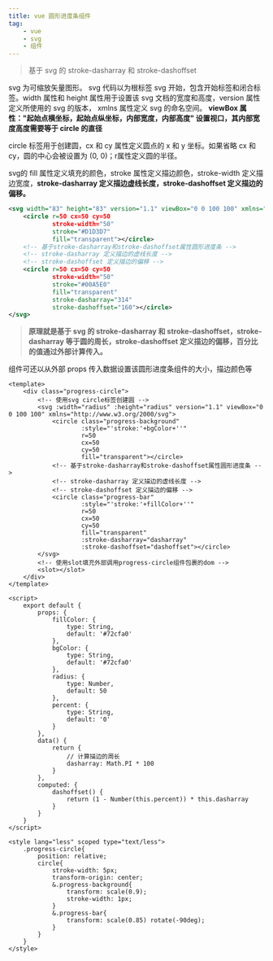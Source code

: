 ```yaml
---
title: vue 圆形进度条组件
tag: 
	- vue
	- svg
    - 组件
---
```


> 基于 svg 的 stroke-dasharray 和 stroke-dashoffset

svg 为可缩放矢量图形。 svg 代码以为根标签 svg 开始，包含开始标签和闭合标签。width 属性和 height 属性用于设置该 svg 文档的宽度和高度，version 属性定义所使用的 svg 的版本， xmlns 属性定义 svg 的命名空间。
**viewBox 属性："起始点横坐标，起始点纵坐标，内部宽度，内部高度" 设置视口，其内部宽度高度需要等于 circle 的直径**

<!-- more -->

circle 标签用于创建圆，cx 和 cy 属性定义圆点的 x 和 y 坐标。如果省略 cx 和 cy，圆的中心会被设置为 (0, 0)；r属性定义圆的半径。

svg的 fill 属性定义填充的颜色，stroke 属性定义描边颜色，stroke-width 定义描边宽度，**stroke-dasharray 定义描边虚线长度，stroke-dashoffset 定义描边的偏移。**

```svg
<svg width="83" height="83" version="1.1" viewBox="0 0 100 100" xmlns="http://www.w3.org/2000/svg">
    <circle r=50 cx=50 cy=50
            stroke-width="50"
            stroke="#D1D3D7"
            fill="transparent"></circle>
    <!-- 基于stroke-dasharray和stroke-dashoffset属性圆形进度条 -->
    <!-- stroke-dasharray 定义描边的虚线长度 -->
    <!-- stroke-dashoffset 定义描边的偏移 -->
    <circle r=50 cx=50 cy=50
            stroke-width="50"
            stroke="#00A5E0"
            fill="transparent"
            stroke-dasharray="314"
            stroke-dashoffset="160"></circle>
</svg>
```

> **原理就是基于 svg 的 stroke-dasharray 和 stroke-dashoffset，stroke-dasharray 等于圆的周长，stroke-dashoffset 定义描边的偏移，百分比的值通过外部计算传入。**

组件可还以从外部 props 传入数据设置该圆形进度条组件的大小，描边颜色等

```vue
<template>
    <div class="progress-circle">
        <!-- 使用svg circle标签创建圆 -->
        <svg :width="radius" :height="radius" version="1.1" viewBox="0 0 100 100" xmlns="http://www.w3.org/2000/svg">
            <circle class="progress-background"
                    :style="'stroke:'+bgColor+''"
                    r=50
                    cx=50
                    cy=50
                    fill="transparent"></circle>
            <!-- 基于stroke-dasharray和stroke-dashoffset属性圆形进度条 -->
            <!-- stroke-dasharray 定义描边的虚线长度 -->
            <!-- stroke-dashoffset 定义描边的偏移 -->
            <circle class="progress-bar"
                    :style="'stroke:'+fillColor+''"
                    r=50
                    cx=50
                    cy=50
                    fill="transparent"
                    :stroke-dasharray="dasharray"
                    :stroke-dashoffset="dashoffset"></circle>
        </svg>
        <!-- 使用slot填充外部调用progress-circle组件包裹的dom -->
        <slot></slot>
    </div>
</template>

<script>
    export default {
        props: {
            fillColor: {
                type: String,
                default: '#72cfa0'
            },
            bgColor: {
                type: String,
                default: '#72cfa0'
            },
            radius: {
                type: Number,
                default: 50
            },
            percent: {
                type: String,
                default: '0'
            }
        },
        data() {
            return {
                // 计算描边的周长
                dasharray: Math.PI * 100
            }
        },
        computed: {
            dashoffset() {
                return (1 - Number(this.percent)) * this.dasharray
            }
        }
    }
</script>

<style lang="less" scoped type="text/less">
    .progress-circle{
        position: relative;
        circle{
            stroke-width: 5px;
            transform-origin: center;
            &.progress-background{
                transform: scale(0.9);
                stroke-width: 1px;
            }
            &.progress-bar{
                transform: scale(0.85) rotate(-90deg);
            }
        }
    }
</style>
```